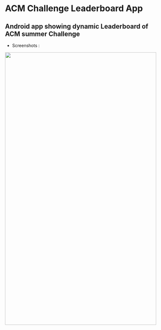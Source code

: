 # ACM Challenge Leaderboard App
## Android app showing dynamic Leaderboard of ACM summer Challenge
* Screenshots :

 <img src="http://i.imgur.com/h7dcKek.png" width="500" height="900" />
